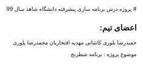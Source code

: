 ﻿<div dir="auto">
# پروژه درس برنامه سازی پیشرفته دانشگاه شاهد سال 99

## اعضای تیم:

حمیدرضا بلوری کاشانی
مهدیه افتخاریان
مجمدرضا پلوری

موضوع پروژه : برنامه شطرنج 

</div>